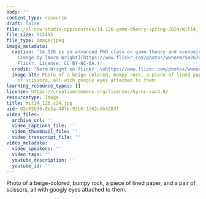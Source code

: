 ```yaml
---
body: ''
content_type: resource
draft: false
file: /ol-ocw-studio-app/courses/14.126-game-theory-spring-2024/mit14_126_s24.jpg
file_size: 115415
file_type: image/jpeg
image_metadata:
  caption: '14.126 is an advanced PhD class on game theory and economic applications.
    (Image by [Norm Wright](https://www.flickr.com/photos/wwnorm/54267081059/) on
    Flickr. License: CC BY-NC-SA.)'
  credit: "Norm Wright on flickr  \nhttps://www.flickr.com/photos/wwnorm/54267081059/"
  image-alt: Photo of a beige-colored, bumpy rock, a piece of lined paper, and a pair
    of scissors, all with googly eyes attached to them.
learning_resource_types: []
license: https://creativecommons.org/licenses/by-nc-sa/4.0/
resourcetype: Image
title: mit14_126_s24.jpg
uid: 82c02b30-8b5a-407b-93b0-1f62cdb3283f
video_files:
  archive_url: ''
  video_captions_file: ''
  video_thumbnail_file: ''
  video_transcript_file: ''
video_metadata:
  video_speakers: ''
  video_tags: ''
  youtube_description: ''
  youtube_id: ''
---
```

Photo of a beige-colored, bumpy rock, a piece of lined paper, and a pair of scissors, all with googly eyes attached to them.